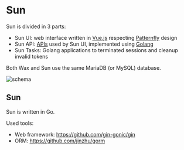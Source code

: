 # Sun

Sun is divided in 3 parts:

- Sun UI: web interface written in [Vue.js](https://vuejs.org/) respecting [Patternfly](http://www.patternfly.org) design
- Sun API: [APIs](https://documenter.getpostman.com/view/3364668/icaro/7LjC4mU) used by Sun UI, implemented using [Golang ](https://golang.org/)
- Sun Tasks: Golang applications to terminated sessions and cleanup invalid tokens

Both Wax and Sun use the same MariaDB (or MySQL) database.

![schema](../img/schema.png "Schema")

## Sun

Sun is written in Go.

Used tools:

- Web framework: https://github.com/gin-gonic/gin
- ORM: https://github.com/jinzhu/gorm

